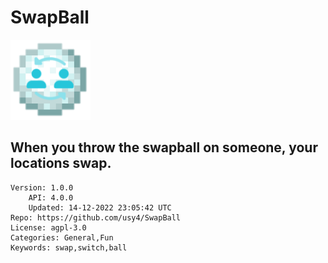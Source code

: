 # SwapBall
<img src="https://raw.githubusercontent.com/usy4/SwapBall/87e56092fa4d3eb3c612a8699257157c69145482/SwapBall.png" width="128" height="128" />

## When you throw the swapball on someone, your locations swap.
```properties
Version: 1.0.0
    API: 4.0.0
    Updated: 14-12-2022 23:05:42 UTC
Repo: https://github.com/usy4/SwapBall
License: agpl-3.0
Categories: General,Fun
Keywords: swap,switch,ball
```